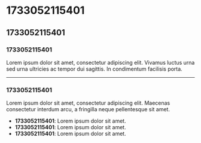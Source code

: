 # 1733052115401

## 1733052115401

### 1733052115401  
Lorem ipsum dolor sit amet, consectetur adipiscing elit. Vivamus luctus urna sed urna ultricies ac tempor dui sagittis. In condimentum facilisis porta.  

---

### 1733052115401
Lorem ipsum dolor sit amet, consectetur adipiscing elit. Maecenas consectetur interdum arcu, a fringilla neque pellentesque sit amet.  

- **1733052115401**: Lorem ipsum dolor sit amet.  
- **1733052115401**: Lorem ipsum dolor sit amet.  
- **1733052115401**: Lorem ipsum dolor sit amet.  
